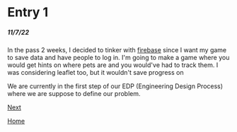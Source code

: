 # Entry 1
##### 11/7/22

In the pass 2 weeks, I decided to tinker with [firebase](firebase.com) since I want my game to save data and have people to log in. I'm going to make a game where you would get hints on where pets are and you would've had to track them. I was considering leaflet too, but it wouldn't save progress on 

We are currently in the first step of our EDP (Engineering Design Process) where we are suppose to define our problem.

[Next](entry02.md)

[Home](../README.md)